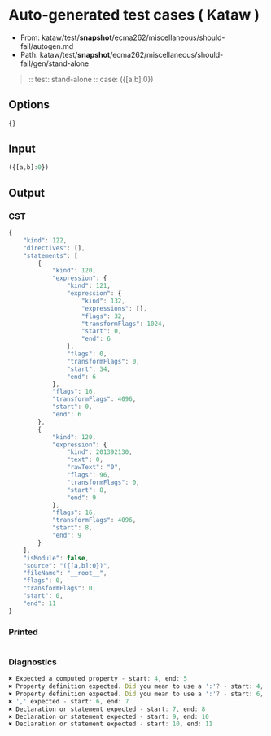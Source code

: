 # Auto-generated test cases ( Kataw )
- From: kataw/test/__snapshot__/ecma262/miscellaneous/should-fail/autogen.md
- Path: kataw/test/__snapshot__/ecma262/miscellaneous/should-fail/gen/stand-alone
> :: test: stand-alone
> :: case: ({[a,b]:0})
## Options

`````js
{}
`````
## Input

`````js
({[a,b]:0})
`````
## Output

### CST

```javascript
{
    "kind": 122,
    "directives": [],
    "statements": [
        {
            "kind": 120,
            "expression": {
                "kind": 121,
                "expression": {
                    "kind": 132,
                    "expressions": [],
                    "flags": 32,
                    "transformFlags": 1024,
                    "start": 0,
                    "end": 6
                },
                "flags": 0,
                "transformFlags": 0,
                "start": 34,
                "end": 6
            },
            "flags": 16,
            "transformFlags": 4096,
            "start": 0,
            "end": 6
        },
        {
            "kind": 120,
            "expression": {
                "kind": 201392130,
                "text": 0,
                "rawText": "0",
                "flags": 96,
                "transformFlags": 0,
                "start": 8,
                "end": 9
            },
            "flags": 16,
            "transformFlags": 4096,
            "start": 8,
            "end": 9
        }
    ],
    "isModule": false,
    "source": "({[a,b]:0})",
    "fileName": "__root__",
    "flags": 0,
    "transformFlags": 0,
    "start": 0,
    "end": 11
}
```

### Printed

```javascript

```

### Diagnostics

```javascript
✖ Expected a computed property - start: 4, end: 5
✖ Property definition expected. Did you mean to use a ':'? - start: 4, end: 5
✖ Property definition expected. Did you mean to use a ':'? - start: 6, end: 7
✖ ',' expected - start: 6, end: 7
✖ Declaration or statement expected - start: 7, end: 8
✖ Declaration or statement expected - start: 9, end: 10
✖ Declaration or statement expected - start: 10, end: 11

```

